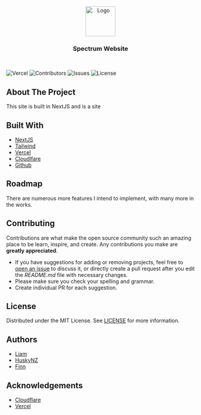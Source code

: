 <br/>
<p align="center">
  <a href="https://github.com/SpectrumPro/Spectrum-Website/">
    <img src="" alt="Logo" width="80" height="80">
  </a>

  <h3 align="center">Spectrum Website</h3>
  <br>

</p>

![Vercel](https://therealsujitk-vercel-badge.vercel.app/?app=spectrum-website) ![Contributors](https://img.shields.io/github/contributors/HuskyNZ/peter-v2?color=dark-green) ![Issues](https://img.shields.io/github/issues//Spectrum-Website) ![License](https://img.shields.io/github/license/Spectrum-Website)

## About The Project

This site is built in NextJS and is a site

## Built With

* [NextJS](https://nextjs.org/)
* [Tailwind](https://tailwindcss.com/)
* [Vercel](https://vercel.com/)
* [Cloudlfare](https://www.cloudflare.com/)
* [Github](https://github.com/)

## Roadmap

There are numerous more features I intend to implement, with many more in the works.

## Contributing

Contributions are what make the open source community such an amazing place to be learn, inspire, and create. Any contributions you make are **greatly appreciated**.

* If you have suggestions for adding or removing projects, feel free to [open an issue](https://github.com/issues/new/SpectrumPro/Spectrum-Website) to discuss it, or directly create a pull request after you edit the *README.md* file with necessary changes.
* Please make sure you check your spelling and grammar.
* Create individual PR for each suggestion.

## License

Distributed under the MIT License. See [LICENSE](https://github.com/SpectrumPro/Spectrum-Website/blob/master/LICENSE) for more information.

## Authors

* [Liam](https://liamsherwin.tech/)
* [HuskyNZ](https://www.husky.nz)
* [Finn](https://finn.nz)

## Acknowledgements

* [Cloudflare](https://cloudflare.com)
* [Vercel](https://vercel.com)
